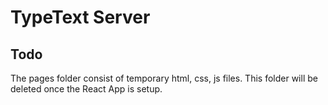 # TypeText Server

## Todo

The pages folder consist of temporary html, css, js files. This folder will be deleted once the React App is setup.
